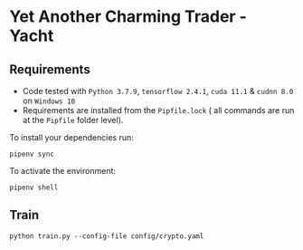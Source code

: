 # Yet Another Charming Trader - Yacht

## Requirements
* Code tested with `Python 3.7.9`, `tensorflow 2.4.1`, `cuda 11.1` & `cudnn 8.0` on `Windows 10`
* Requirements are installed from the `Pipfile.lock`
( all commands are run at the `Pipfile` folder level).
  
To install your dependencies run:
```shell
pipenv sync
```
To activate the environment:
```shell
pipenv shell
```

## Train
```shell
python train.py --config-file config/crypto.yaml
```

